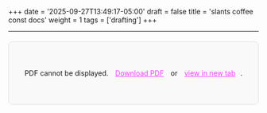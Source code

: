 +++
date = '2025-09-27T13:49:17-05:00'
draft = false
title = 'slants coffee const docs'
weight = 1
tags = ['drafting']
+++

----------

<!-- Replace your PDF object tags with this mobile-friendly version -->
<div class="pdf-container">
  <div class="pdf-mobile-notice">
    <p><strong>On mobile?</strong> <a href="/pdfs/slants.pdf" target="_blank">Open PDF in new tab</a> for better viewing.</p>
  </div>
  <object data="/pdfs/slants.pdf" type="application/pdf" width="100%" height="600px">
    <div class="pdf-fallback">
      <p>PDF cannot be displayed. <a href="/pdfs/slants.pdf" target="_blank">Download PDF</a> or <a href="/pdfs/slants.pdf" target="_blank">view in new tab</a>.</p>
    </div>
  </object>
</div>

<style>
.pdf-container {
  margin: 20px 0;
  border: 1px solid #ddd;
  border-radius: 8px;
  overflow: hidden;
}

.pdf-mobile-notice {
  background: #f5f5f5;
  padding: 10px 15px;
  border-bottom: 1px solid #ddd;
  text-align: center;
  display: none;
}

.pdf-mobile-notice a {
  color: #ec42ff !important;
  text-decoration: underline !important;
}

.pdf-fallback {
  padding: 40px 20px;
  text-align: center;
  background: #f9f9f9;
}

.pdf-fallback a {
  color: #ec42ff !important;
  text-decoration: underline !important;
  margin: 0 10px;
}

/* Show mobile notice on small screens */
@media (max-width: 768px) {
  .pdf-mobile-notice {
    display: block !important;
  }
  
  object[type="application/pdf"] {
    height: 400px !important;
  }
}

@media (max-width: 480px) {
  object[type="application/pdf"] {
    height: 300px !important;
  }
  
  .pdf-mobile-notice p {
    font-size: 0.9rem;
    margin: 5px 0;
  }
}
</style>
